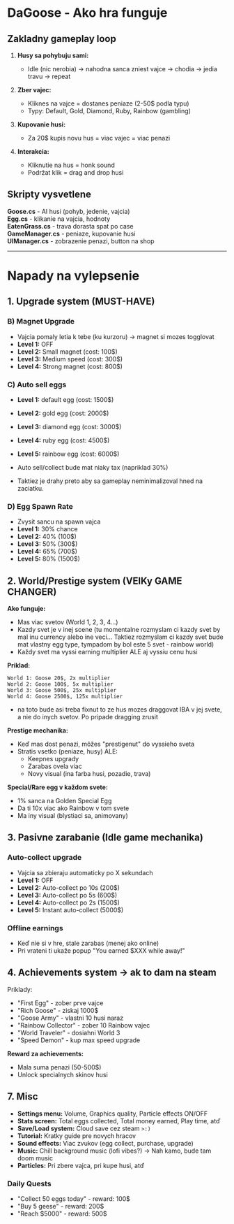 # DaGoose - Ako hra funguje

## Zakladny gameplay loop

1. **Husy sa pohybuju sami:**
   - Idle (nic nerobia) -> nahodna sanca zniest vajce -> chodia -> jedia travu -> repeat
   
2. **Zber vajec:**
   - Kliknes na vajce = dostanes peniaze (2-50$ podla typu)
   - Typy: Default, Gold, Diamond, Ruby, Rainbow (gambling)

3. **Kupovanie husi:**
   - Za 20$ kupis novu hus = viac vajec = viac penazi

4. **Interakcia:**
   - Kliknutie na hus = honk sound
   - Podržat klik = drag and drop husi

## Skripty vysvetlene

**Goose.cs** - AI husi (pohyb, jedenie, vajcia)  
**Egg.cs** - klikanie na vajcia, hodnoty  
**EatenGrass.cs** - trava dorasta spat po case  
**GameManager.cs** - peniaze, kupovanie husi  
**UIManager.cs** - zobrazenie penazi, button na shop

---

# Napady na vylepsenie

## 1. Upgrade system (MUST-HAVE)

### B) Magnet Upgrade
- Vajcia pomaly letia k tebe (ku kurzoru) -> magnet si mozes togglovat
- **Level 1:** OFF
- **Level 2:** Small magnet (cost: 100$)
- **Level 3:** Medium speed (cost: 300$)
- **Level 4:** Strong magnet (cost: 800$)

### C) Auto sell eggs
- **Level 1:** default egg (cost: 1500$)
- **Level 2:** gold egg (cost: 2000$)
- **Level 3:** diamond egg (cost: 3000$)
- **Level 4:** ruby egg (cost: 4500$)
- **Level 5:** rainbow egg (cost: 6000$)

- Auto sell/collect bude mat niaky tax (napriklad 30%)
- Taktiez je drahy preto aby sa gameplay neminimalizoval hned na zaciatku.

### D) Egg Spawn Rate
- Zvysit sancu na spawn vajca
- **Level 1:** 30% chance
- **Level 2:** 40% (100$)
- **Level 3:** 50% (300$)
- **Level 4:** 65% (700$)
- **Level 5:** 80% (1500$)

## 2. World/Prestige system (VElKy GAME CHANGER)

**Ako funguje:**
- Mas viac svetov (World 1, 2, 3, 4...)
- Kazdy svet je v inej scene (tu momentalne rozmyslam ci kazdy svet by mal inu currency alebo ine veci... Taktiez rozmyslam ci kazdy svet bude mat vlastny egg type, tympadom by bol este 5 svet - rainbow world)
- Každy svet ma vyssi earning multiplier ALE aj vyssiu cenu husi

**Priklad:**
```
World 1: Goose 20$, 2x multiplier
World 2: Goose 100$, 5x multiplier
World 3: Goose 500$, 25x multiplier
World 4: Goose 2500$, 125x multiplier
```
- na toto bude asi treba fixnut to ze hus mozes draggovat IBA v jej svete, a nie do inych svetov. Po pripade dragging zrusit

**Prestige mechanika:**
- Keď mas dost penazi, môžes "prestigenut" do vyssieho sveta
- Stratis vsetko (peniaze, husy) ALE:
  - Keepnes upgrady
  - Zarabas ovela viac
  - Novy visual (ina farba husi, pozadie, trava)

**Special/Rare egg v každom svete:**
- 1% sanca na Golden Special Egg
- Da ti 10x viac ako Rainbow v tom svete
- Ma iny visual (blystiaci sa, animovany)

## 3. Pasivne zarabanie (Idle game mechanika)

### Auto-collect upgrade
- Vajcia sa zbieraju automaticky po X sekundach
- **Level 1:** OFF
- **Level 2:** Auto-collect po 10s (200$)
- **Level 3:** Auto-collect po 5s (600$)
- **Level 4:** Auto-collect po 2s (1500$)
- **Level 5:** Instant auto-collect (5000$)

### Offline earnings
- Keď nie si v hre, stale zarabas (menej ako online)
- Pri vrateni ti ukaže popup "You earned $XXX while away!"

## 4. Achievements system -> ak to dam na steam

Priklady:
- "First Egg" - zober prve vajce
- "Rich Goose" - ziskaj 1000$
- "Goose Army" - vlastni 10 husi naraz
- "Rainbow Collector" - zober 10 Rainbow vajec
- "World Traveler" - dosiahni World 3
- "Speed Demon" - kup max speed upgrade

**Reward za achievements:**
- Mala suma penazi (50-500$)
- Unlock specialnych skinov husi

## 7. Misc

- **Settings menu:** Volume, Graphics quality, Particle effects ON/OFF
- **Stats screen:** Total eggs collected, Total money earned, Play time, atď
- **Save/Load system:** Cloud save cez steam `>:)`
- **Tutorial:** Kratky guide pre novych hracov
- **Sound effects:** Viac zvukov (egg collect, purchase, upgrade)
- **Music:** Chill background music (lofi vibes?) -> Nah kamo, bude tam doom music
- **Particles:** Pri zbere vajca, pri kupe husi, atď

### Daily Quests
- "Collect 50 eggs today" - reward: 100$
- "Buy 5 geese" - reward: 200$
- "Reach $5000" - reward: 500$
